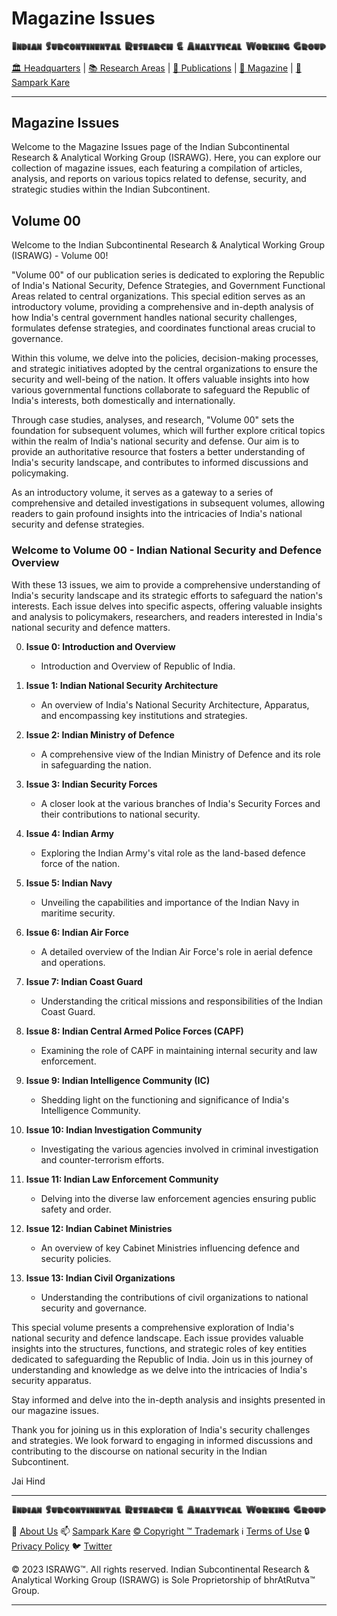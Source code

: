 # **Magazine Issues**

![ISRAWG Logo](../israwg_logo.png)

[🏛️ Headquarters](../home.md) | [📚 Research Areas](../aboutus/research.md) | [📝 Publications](../publication/publications.md) | [📰 Magazine](magazine.md) | [📮 Sampark Kare](../aboutus/sampark.md)

___

## Magazine Issues

Welcome to the Magazine Issues page of the Indian Subcontinental Research & Analytical Working Group (ISRAWG). Here, you can explore our collection of magazine issues, each featuring a compilation of articles, analysis, and reports on various topics related to defense, security, and strategic studies within the Indian Subcontinent.

## Volume 00

Welcome to the Indian Subcontinental Research & Analytical Working Group (ISRAWG) - Volume 00!

"Volume 00" of our publication series is dedicated to exploring the Republic of India's National Security, Defence Strategies, and Government Functional Areas related to central organizations. This special edition serves as an introductory volume, providing a comprehensive and in-depth analysis of how India's central government handles national security challenges, formulates defense strategies, and coordinates functional areas crucial to governance.

Within this volume, we delve into the policies, decision-making processes, and strategic initiatives adopted by the central organizations to ensure the security and well-being of the nation. It offers valuable insights into how various governmental functions collaborate to safeguard the Republic of India's interests, both domestically and internationally.

Through case studies, analyses, and research, "Volume 00" sets the foundation for subsequent volumes, which will further explore critical topics within the realm of India's national security and defense. Our aim is to provide an authoritative resource that fosters a better understanding of India's security landscape, and contributes to informed discussions and policymaking.

As an introductory volume, it serves as a gateway to a series of comprehensive and detailed investigations in subsequent volumes, allowing readers to gain profound insights into the intricacies of India's national security and defense strategies.

### **Welcome to Volume 00 - Indian National Security and Defence Overview**

With these 13 issues, we aim to provide a comprehensive understanding of India's security landscape and its strategic efforts to safeguard the nation's interests. Each issue delves into specific aspects, offering valuable insights and analysis to policymakers, researchers, and readers interested in India's national security and defence matters.

0. **Issue 0: Introduction and Overview**

   - Introduction and Overview of Republic of India.

1. **Issue 1: Indian National Security Architecture**

   - An overview of India's National Security Architecture, Apparatus, and encompassing key institutions and strategies.

2. **Issue 2: Indian Ministry of Defence**

   - A comprehensive view of the Indian Ministry of Defence and its role in safeguarding the nation.

3. **Issue 3: Indian Security Forces**

   - A closer look at the various branches of India's Security Forces and their contributions to national security.

4. **Issue 4: Indian Army**

   - Exploring the Indian Army's vital role as the land-based defence force of the nation.

5. **Issue 5: Indian Navy**

   - Unveiling the capabilities and importance of the Indian Navy in maritime security.

6. **Issue 6: Indian Air Force**

   - A detailed overview of the Indian Air Force's role in aerial defence and operations.

7. **Issue 7: Indian Coast Guard**

   - Understanding the critical missions and responsibilities of the Indian Coast Guard.

8. **Issue 8: Indian Central Armed Police Forces (CAPF)**

   - Examining the role of CAPF in maintaining internal security and law enforcement.

9. **Issue 9: Indian Intelligence Community (IC)**

   - Shedding light on the functioning and significance of India's Intelligence Community.

10. **Issue 10: Indian Investigation Community**

      - Investigating the various agencies involved in criminal investigation and counter-terrorism efforts.

11. **Issue 11: Indian Law Enforcement Community**

      - Delving into the diverse law enforcement agencies ensuring public safety and order.

12. **Issue 12: Indian Cabinet Ministries**

      - An overview of key Cabinet Ministries influencing defence and security policies.

13. **Issue 13: Indian Civil Organizations**

      - Understanding the contributions of civil organizations to national security and governance.

This special volume presents a comprehensive exploration of India's national security and defence landscape. Each issue provides valuable insights into the structures, functions, and strategic roles of key entities dedicated to safeguarding the Republic of India. Join us in this journey of understanding and knowledge as we delve into the intricacies of India's security apparatus.

Stay informed and delve into the in-depth analysis and insights presented in our magazine issues.

Thank you for joining us in this exploration of India's security challenges and strategies. We look forward to engaging in informed discussions and contributing to the discourse on national security in the Indian Subcontinent.

Jai Hind

___

![Indian Subcontinental Research & Analytical Working Group (ISRAWG)](../israwg_logo.png)

📝 [About Us](../aboutus/about.md) 📫 [Sampark Kare](../aboutus/sampark.md) [© Copyright ™️ Trademark](../aboutus/copyright&trademark.md) ℹ️ [Terms of Use](../aboutus/termsofuse.md) 🔒 [Privacy Policy](../aboutus/privacy&policy.md) 🐦 [Twitter](https://twitter.com/israwg_)

© 2023 ISRAWG™️. All rights reserved.
Indian Subcontinental Research & Analytical Working Group (ISRAWG) is Sole Proprietorship of bhrAtRutva™️ Group.

___
